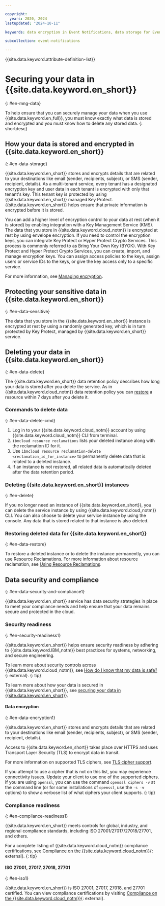 ```yaml
---

copyright:
  years: 2020, 2024
lastupdated: "2024-10-11"

keywords: data encryption in Event Notifications, data storage for Event Notifications, bring your own keys for Event Notifications, BYOK for Event Notifications, key management for Event Notifications, key encryption for Event Notifications, personal data in Event Notifications, data deletion for Event Notifications, data in Event Notifications, data security in Event Notifications, KYOK for Event Notifications

subcollection: event-notifications

---
```


{{site.data.keyword.attribute-definition-list}}

# Securing your data in {{site.data.keyword.en_short}}
{: #en-mng-data}

To help ensure that you can securely manage your data when you use {{site.data.keyword.en_full}}, you must know exactly what data is stored and encrypted and you must know how to delete any stored data.
{: shortdesc}

## How your data is stored and encrypted in {{site.data.keyword.en_short}}
{: #en-data-storage}

{{site.data.keyword.en_short}} stores and encrypts details that are related to your destinations like email (sender, recipients, subject), or SMS (sender, recipient, details). As a multi-tenant service, every tenant has a designated encryption key and user data in each tenant is encrypted with only that tenant's key. This tenant key is protected by using {{site.data.keyword.en_short}} managed Key Protect. {{site.data.keyword.en_short}} helps ensure that private information is encrypted before it is stored.

You can add a higher level of encryption control to your data at rest (when it is stored) by enabling integration with a Key Management Service (KMS). The data that you store in {{site.data.keyword.cloud_notm}} is encrypted at rest by using envelope encryption. If you need to control the encryption keys, you can integrate Key Protect or Hyper Protect Crypto Services. This process is commonly referred to as Bring Your Own Key (BYOK). With Key Protect and Hyper Protect Crypto Services, you can create, import, and manage encryption keys. You can assign access policies to the keys, assign users or service IDs to the keys, or give the key access only to a specific service.

For more information, see [Managing encryption](/docs/event-notifications?topic=event-notifications-en-managing-encryption).

## Protecting your sensitive data in {{site.data.keyword.en_short}}
{: #en-data-sensitive}

The data that you store in the {{site.data.keyword.en_short}} instance is encrypted at rest by using a randomly generated key, which is in turn protected by Key Protect, managed by {{site.data.keyword.en_short}} service.

## Deleting your data in {{site.data.keyword.en_short}}
{: #en-data-delete}

The {{site.data.keyword.en_short}} data retention policy describes how long your data is stored after you delete the service. As in {{site.data.keyword.cloud_notm}} data retention policy you can [restore](/docs/account?topic=account-resource-reclamation&interface=cli#restore-resource-cli) a resource within 7 days after you delete it.

### Commands to delete data
{: #en-data-delete-cmd}

1. Log in to your {{site.data.keyword.cloud_notm}} account by using {{site.data.keyword.cloud_notm}} CLI from terminal.
1. `ibmcloud resource reclamations` lists your deleted instance along with the reclamation ID for it.
1. Use `ibmcloud resource reclamation-delete <reclamation_id_for_instance>` to permanently delete data that is related to a deleted instance.
1. If an instance is not restored, all related data is automatically deleted after the data retention period.

### Deleting {{site.data.keyword.en_short}} instances
{: #en-delete}

If you no longer need an instance of {{site.data.keyword.en_short}}, you can delete the service instance by using {{site.data.keyword.cloud_notm}} CLI. You can also choose to delete your service instance by using the console. Any data that is stored related to that instance is also deleted.

### Restoring deleted data for {{site.data.keyword.en_short}}
{: #en-data-restore}

To restore a deleted instance or to delete the instance permanently, you can use Resource Reclamations. For more information about resource reclamation, see [Using Resource Reclamations](/docs/account?topic=account-resource-reclamation).

## Data security and compliance
{: #en-data-security-and-compliance1}

{{site.data.keyword.en_short}} service has data security strategies in place to meet your compliance needs and help ensure that your data remains secure and protected in the cloud.

### Security readiness
{: #en-security-readiness1}

{{site.data.keyword.en_short}} helps ensure security readiness by adhering to {{site.data.keyword.IBM_notm}} best practices for systems, networking, and secure engineering.

To learn more about security controls across {{site.data.keyword.cloud_notm}}, see [How do I know that my data is safe?](/docs/overview?topic=overview-security#security){: external}.
{: tip}

To learn more about how your data is secured in {{site.data.keyword.en_short}}, see [securing your data in {{site.data.keyword.en_short}}](/docs/event-notifications?topic=event-notifications-en-mng-data).

#### Data encryption
{: #en-data-encryption1}

{{site.data.keyword.en_short}} stores and encrypts details that are related to your destinations like email (sender, recipients, subject), or SMS (sender, recipient, details).

Access to {{site.data.keyword.en_short}} takes place over HTTPS and uses Transport Layer Security (TLS) to encrypt data in transit.

For more information on supported TLS ciphers, see [TLS cipher support](/docs/event-notifications?topic=event-notifications-en-cipher-support).

If you attempt to use a cipher that is not on this list, you may experience connectivity issues. Update your client to use one of the supported ciphers. If you are using `openssl`, you can use the command `openssl ciphers -v` at the command line (or for some installations of `openssl`, use the `-s -v` options) to show a verbose list of what ciphers your client supports.
{: tip}

### Compliance readiness
{: #en-compliance-readiness1}

{{site.data.keyword.en_short}} meets controls for global, industry, and regional compliance standards, including ISO
27001/27017/27018/27701, and others.

For a complete listing of {{site.data.keyword.cloud_notm}} compliance certifications, see [Compliance on the {{site.data.keyword.cloud_notm}}](https://ibm.com/cloud/compliance){: external}.
{: tip}

#### ISO 27001, 27017, 27018, 27701
{: #en-iso1}

{{site.data.keyword.en_short}} is ISO 27001, 27017, 27018, and 27701 certified. You can view compliance certifications by visiting [Compliance on the {{site.data.keyword.cloud_notm}}](https://ibm.com/cloud/compliance){: external}.
